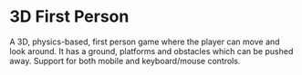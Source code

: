 # 3D First Person

A 3D, physics-based, first person game where the player can move and look around.
It has a ground, platforms and obstacles which can be pushed away.
Support for both mobile and keyboard/mouse controls.